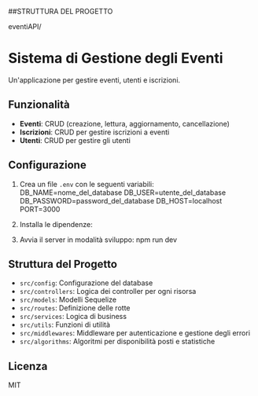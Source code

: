 ##STRUTTURA DEL PROGETTO


eventiAPI/
# Sistema di Gestione degli Eventi

Un'applicazione per gestire eventi, utenti e iscrizioni.

## Funzionalità

- **Eventi**: CRUD (creazione, lettura, aggiornamento, cancellazione)
- **Iscrizioni**: CRUD per gestire iscrizioni a eventi
- **Utenti**: CRUD per gestire gli utenti

## Configurazione

1. Crea un file `.env` con le seguenti variabili:
DB_NAME=nome_del_database
DB_USER=utente_del_database
DB_PASSWORD=password_del_database
DB_HOST=localhost
PORT=3000

2. Installa le dipendenze:

3. Avvia il server in modalità sviluppo:
npm run dev


## Struttura del Progetto

- `src/config`: Configurazione del database
- `src/controllers`: Logica dei controller per ogni risorsa
- `src/models`: Modelli Sequelize
- `src/routes`: Definizione delle rotte
- `src/services`: Logica di business
- `src/utils`: Funzioni di utilità
- `src/middlewares`: Middleware per autenticazione e gestione degli errori
- `src/algorithms`: Algoritmi per disponibilità posti e statistiche

## Licenza

MIT

